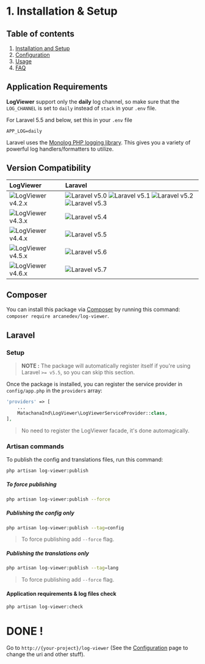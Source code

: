 # 1. Installation & Setup

## Table of contents

  1. [Installation and Setup](1.Installation-and-Setup.md)
  2. [Configuration](2.Configuration.md)
  3. [Usage](3.Usage.md)
  4. [FAQ](4.FAQ.md)

## Application Requirements

**LogViewer** support only the **daily** log channel, so make sure that the `LOG_CHANNEL` is set to `daily` instead of `stack` in your `.env` file.

For Laravel 5.5 and below, set this in your `.env` file

`
APP_LOG=daily
`

Laravel uses the [Monolog PHP logging library](https://github.com/Seldaek/monolog). This gives you a variety of powerful log handlers/formatters to utilize.
 
## Version Compatibility

| LogViewer                             | Laravel                                                                                                             |
|:--------------------------------------|:--------------------------------------------------------------------------------------------------------------------|
| ![LogViewer v4.2.x][log_viewer_4_2_x] | ![Laravel v5.0][laravel_5_0] ![Laravel v5.1][laravel_5_1] ![Laravel v5.2][laravel_5_2] ![Laravel v5.3][laravel_5_3] |
| ![LogViewer v4.3.x][log_viewer_4_3_x] | ![Laravel v5.4][laravel_5_4]                                                                                        |
| ![LogViewer v4.4.x][log_viewer_4_4_x] | ![Laravel v5.5][laravel_5_5]                                                                                        |
| ![LogViewer v4.5.x][log_viewer_4_5_x] | ![Laravel v5.6][laravel_5_6]                                                                                        |
| ![LogViewer v4.6.x][log_viewer_4_6_x] | ![Laravel v5.7][laravel_5_7]                                                                                        |

[laravel_5_0]:  https://img.shields.io/badge/v5.0-supported-brightgreen.svg?style=flat-square "Laravel v5.0"
[laravel_5_1]:  https://img.shields.io/badge/v5.1-supported-brightgreen.svg?style=flat-square "Laravel v5.1"
[laravel_5_2]:  https://img.shields.io/badge/v5.2-supported-brightgreen.svg?style=flat-square "Laravel v5.2"
[laravel_5_3]:  https://img.shields.io/badge/v5.3-supported-brightgreen.svg?style=flat-square "Laravel v5.3"
[laravel_5_4]:  https://img.shields.io/badge/v5.4-supported-brightgreen.svg?style=flat-square "Laravel v5.4"
[laravel_5_5]:  https://img.shields.io/badge/v5.5-supported-brightgreen.svg?style=flat-square "Laravel v5.5"
[laravel_5_6]:  https://img.shields.io/badge/v5.6-supported-brightgreen.svg?style=flat-square "Laravel v5.6"
[laravel_5_7]:  https://img.shields.io/badge/v5.7-supported-brightgreen.svg?style=flat-square "Laravel v5.7"

[log_viewer_4_2_x]: https://img.shields.io/badge/version-4.2.*-blue.svg?style=flat-square "LogViewer v4.2.*"
[log_viewer_4_3_x]: https://img.shields.io/badge/version-4.3.*-blue.svg?style=flat-square "LogViewer v4.3.*"
[log_viewer_4_4_x]: https://img.shields.io/badge/version-4.4.*-blue.svg?style=flat-square "LogViewer v4.4.*"
[log_viewer_4_5_x]: https://img.shields.io/badge/version-4.5.*-blue.svg?style=flat-square "LogViewer v4.5.*"
[log_viewer_4_6_x]: https://img.shields.io/badge/version-4.6.*-blue.svg?style=flat-square "LogViewer v4.6.*"

## Composer

You can install this package via [Composer](http://getcomposer.org/) by running this command: `composer require arcanedev/log-viewer`.

## Laravel

### Setup

> **NOTE :** The package will automatically register itself if you're using Laravel `>= v5.5`, so you can skip this section.

Once the package is installed, you can register the service provider in `config/app.php` in the `providers` array:

```php
'providers' => [
    ...
    MatachanaInd\LogViewer\LogViewerServiceProvider::class,
],
```

> No need to register the LogViewer facade, it's done automagically.

### Artisan commands

To publish the config and translations files, run this command:

```bash
php artisan log-viewer:publish
```
##### To force publishing

```bash
php artisan log-viewer:publish --force
```

##### Publishing the config only

```bash
php artisan log-viewer:publish --tag=config
```

> To force publishing add `--force` flag.

##### Publishing the translations only

```bash
php artisan log-viewer:publish --tag=lang
```

> To force publishing add `--force` flag.

#### Application requirements & log files check

```bash
php artisan log-viewer:check
```

# DONE !

Go to `http://{your-project}/log-viewer` (See the [Configuration](https://github.com/ARCANEDEV/LogViewer/wiki/3.-Configuration) page to change the uri and other stuff).
